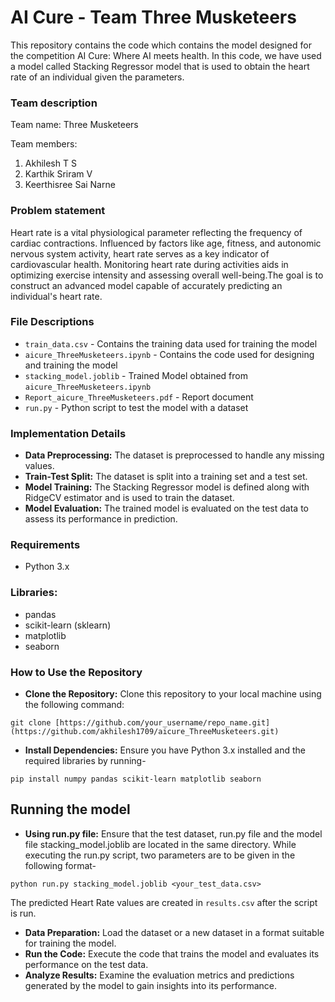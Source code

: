 # AI Cure - Team Three Musketeers

This repository contains the code which contains the model designed for the competition AI Cure: Where AI meets health. In this code, we have used a model called Stacking Regressor model that is used to obtain the heart rate of an individual given the parameters.

### Team description
Team name: Three Musketeers

Team members:
1. Akhilesh T S
2. Karthik Sriram V
3. Keerthisree Sai Narne

### Problem statement

Heart rate is a vital physiological parameter reflecting the frequency of cardiac contractions. Influenced by factors like age, fitness, and autonomic nervous system activity, heart rate serves as a key indicator of cardiovascular health. Monitoring heart rate during activities aids in optimizing exercise intensity and assessing overall well-being.The goal is to construct an advanced model capable of accurately predicting an individual's heart rate.

### File Descriptions

- `train_data.csv` - Contains the training data used for training the model
- `aicure_ThreeMusketeers.ipynb` - Contains the code used for designing and training the model
- `stacking_model.joblib` - Trained Model obtained from `aicure_ThreeMusketeers.ipynb`
- `Report_aicure_ThreeMusketeers.pdf` - Report document
- `run.py` - Python script to test the model with a dataset

### Implementation Details
- **Data Preprocessing:** The dataset is preprocessed to handle any missing values.
- **Train-Test Split:** The dataset is split into a training set and a test set.
- **Model Training:** The Stacking Regressor model is defined along with RidgeCV estimator and is used to train the dataset.
- **Model Evaluation:** The trained model is evaluated on the test data to assess its performance in prediction.

### Requirements
  - Python 3.x   

### Libraries:
  - pandas
  - scikit-learn (sklearn)
  - matplotlib
  - seaborn

### How to Use the Repository
- **Clone the Repository:** Clone this repository to your local machine using the following command:
```
git clone [https://github.com/your_username/repo_name.git](https://github.com/akhilesh1709/aicure_ThreeMusketeers.git)
```
- **Install Dependencies:** Ensure you have Python 3.x installed and the required libraries by running-
```
pip install numpy pandas scikit-learn matplotlib seaborn
```
## Running the model
- **Using run.py file:** Ensure that the test dataset, run.py file and the model file stacking_model.joblib are located in the same directory. While executing the run.py script, two parameters are to be given in the following format-
```
python run.py stacking_model.joblib <your_test_data.csv>
```
The predicted Heart Rate values are created in `results.csv` after the script is run.

- **Data Preparation:** Load the dataset or a new dataset in a format suitable for training the model.
- **Run the Code:** Execute the code that trains the model and evaluates its performance on the test data.
- **Analyze Results:** Examine the evaluation metrics and predictions generated by the model to gain insights into its performance.

